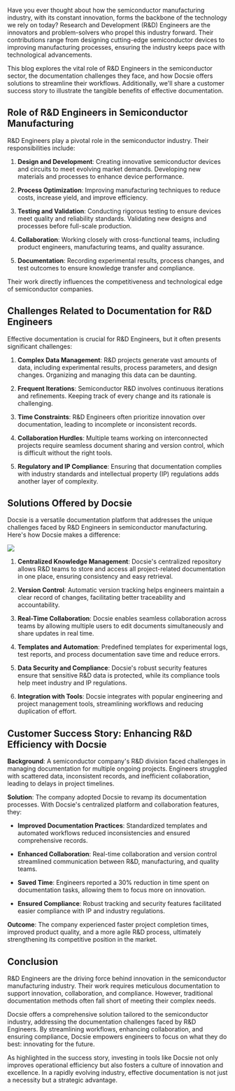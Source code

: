 Have you ever thought about how the semiconductor manufacturing industry, with its constant innovation, forms the backbone of the technology we rely on today? Research and Development (R&D) Engineers are the innovators and problem-solvers who propel this industry forward. Their contributions range from designing cutting-edge semiconductor devices to improving manufacturing processes, ensuring the industry keeps pace with technological advancements.

This blog explores the vital role of R&D Engineers in the semiconductor sector, the documentation challenges they face, and how Docsie offers solutions to streamline their workflows. Additionally, we'll share a customer success story to illustrate the tangible benefits of effective documentation.

## Role of R&D Engineers in Semiconductor Manufacturing

R&D Engineers play a pivotal role in the semiconductor industry. Their responsibilities include:

1. **Design and Development**:
Creating innovative semiconductor devices and circuits to meet evolving market demands.
Developing new materials and processes to enhance device performance.

2. **Process Optimization**:
Improving manufacturing techniques to reduce costs, increase yield, and improve efficiency.

3. **Testing and Validation**:
Conducting rigorous testing to ensure devices meet quality and reliability standards.
Validating new designs and processes before full-scale production.

4. **Collaboration**:
Working closely with cross-functional teams, including product engineers, manufacturing teams, and quality assurance.

5. **Documentation**:
Recording experimental results, process changes, and test outcomes to ensure knowledge transfer and compliance.

Their work directly influences the competitiveness and technological edge of semiconductor companies.

## Challenges Related to Documentation for R&D Engineers

Effective documentation is crucial for R&D Engineers, but it often presents significant challenges:

1. **Complex Data Management**: R&D projects generate vast amounts of data, including experimental results, process parameters, and design changes. Organizing and managing this data can be daunting.

2. **Frequent Iterations**: Semiconductor R&D involves continuous iterations and refinements. Keeping track of every change and its rationale is challenging.

3. **Time Constraints**: R&D Engineers often prioritize innovation over documentation, leading to incomplete or inconsistent records.

4. **Collaboration Hurdles**: Multiple teams working on interconnected projects require seamless document sharing and version control, which is difficult without the right tools.

5. **Regulatory and IP Compliance**: Ensuring that documentation complies with industry standards and intellectual property (IP) regulations adds another layer of complexity.

## Solutions Offered by Docsie

Docsie is a versatile documentation platform that addresses the unique challenges faced by R&D Engineers in semiconductor manufacturing. Here's how Docsie makes a difference:

![](https://cdn.docsie.io/workspace_PxAvC1Uenuc7ad6H3/doc_wn84Jkoc6hIMTO2eE/file_SjL9A0ov6zyBTTKHp/image_0eb3dfe8-33da-222d-f8a9-653bd0e34305.jpg)

1. **Centralized Knowledge Management**: Docsie's centralized repository allows R&D teams to store and access all project-related documentation in one place, ensuring consistency and easy retrieval.

2. **Version Control**: Automatic version tracking helps engineers maintain a clear record of changes, facilitating better traceability and accountability.

3. **Real-Time Collaboration**: Docsie enables seamless collaboration across teams by allowing multiple users to edit documents simultaneously and share updates in real time.

4. **Templates and Automation**: Predefined templates for experimental logs, test reports, and process documentation save time and reduce errors.

5. **Data Security and Compliance**: Docsie's robust security features ensure that sensitive R&D data is protected, while its compliance tools help meet industry and IP regulations.

6. **Integration with Tools**: Docsie integrates with popular engineering and project management tools, streamlining workflows and reducing duplication of effort.

## Customer Success Story: Enhancing R&D Efficiency with Docsie

**Background**: A semiconductor company's R&D division faced challenges in managing documentation for multiple ongoing projects. Engineers struggled with scattered data, inconsistent records, and inefficient collaboration, leading to delays in project timelines.

**Solution**: The company adopted Docsie to revamp its documentation processes. With Docsie's centralized platform and collaboration features, they:

* **Improved Documentation Practices**: Standardized templates and automated workflows reduced inconsistencies and ensured comprehensive records.

* **Enhanced Collaboration**: Real-time collaboration and version control streamlined communication between R&D, manufacturing, and quality teams.

* **Saved Time**: Engineers reported a 30% reduction in time spent on documentation tasks, allowing them to focus more on innovation.

* **Ensured Compliance**: Robust tracking and security features facilitated easier compliance with IP and industry regulations.

**Outcome**: The company experienced faster project completion times, improved product quality, and a more agile R&D process, ultimately strengthening its competitive position in the market.

## Conclusion

R&D Engineers are the driving force behind innovation in the semiconductor manufacturing industry. Their work requires meticulous documentation to support innovation, collaboration, and compliance. However, traditional documentation methods often fall short of meeting their complex needs.

Docsie offers a comprehensive solution tailored to the semiconductor industry, addressing the documentation challenges faced by R&D Engineers. By streamlining workflows, enhancing collaboration, and ensuring compliance, Docsie empowers engineers to focus on what they do best: innovating for the future.

As highlighted in the success story, investing in tools like Docsie not only improves operational efficiency but also fosters a culture of innovation and excellence. In a rapidly evolving industry, effective documentation is not just a necessity but a strategic advantage.

